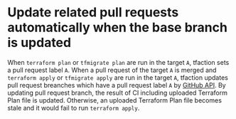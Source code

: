 # Update related pull requests automatically when the base branch is updated

When `terraform plan` or `tfmigrate plan` are run in the target `A`,
tfaction sets a pull request label `A`.
When a pull request of the target `A` is merged and `terraform apply` or `tfmigrate apply` are run in the target `A`,
tfaction updates pull request breanches which have a pull request label `A` by [GitHub API](https://docs.github.com/en/rest/reference/pulls#update-a-pull-request-branch).
By updating pull request branch, the result of CI including uploaded Terraform Plan file is updated.
Otherwise, an uploaded Terraform Plan file becomes stale and it would fail to run `terraform apply`.
